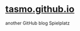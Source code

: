[tasmo.github.io]
=================

another GitHub blog Spielplatz

[tasmo.github.io]: http://tasmo.github.io/
